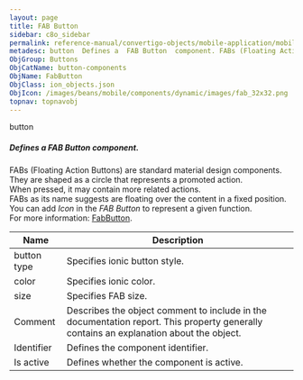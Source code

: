 ```yaml
---
layout: page
title: FAB Button
sidebar: c8o_sidebar
permalink: reference-manual/convertigo-objects/mobile-application/mobile-components/button-components/fab-button/
metadesc: button  Defines a  FAB Button  component. FABs (Floating Action Buttons) are standard material design components. They are shaped as a circle that rep
ObjGroup: Buttons
ObjCatName: button-components
ObjName: FabButton
ObjClass: ion_objects.json
ObjIcon: /images/beans/mobile/components/dynamic/images/fab_32x32.png
topnav: topnavobj
---
```

button<br/>

##### Defines a <i>FAB Button</i> component.<br/>
FABs (Floating Action Buttons) are standard material design components.<br/>
They are shaped as a circle that represents a promoted action.<br/>
When pressed, it may contain more related actions.<br/>
FABs as its name suggests are floating over the content in a fixed position.<br/>
You can add <i>Icon</i> in the <i>FAB Button</i> to represent a given function.<br/>
 For more information: <a href='https://ionicframework.com/docs/v3/api/components/fab/FabButton/'>FabButton</a>.

Name | Description 
--- | ---
button type | Specifies ionic button style.
color | Specifies ionic color.
size | Specifies FAB size.
Comment | Describes the object comment to include in the documentation report.  This property generally contains an explanation about the object. 
Identifier | Defines the component identifier.  
Is active | Defines whether the component is active. 

